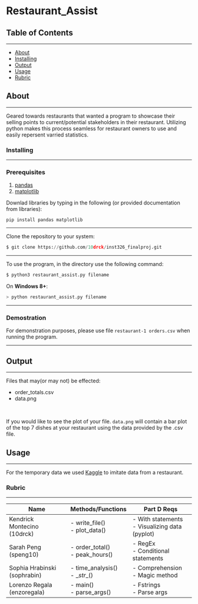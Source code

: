 # Restaurant_Assist
## Table of Contents
------------------
+ [About](#about)
+ [Installing](#installing)
+ [Output](#output)
+ [Usage](#usage)
+ [Rubric](#rubric)

## About <a name = "about"></a>
-------------------
Geared towards restaurants that wanted a program to showcase their selling points to current/potential stakeholders in their restaurant. Utilizing python makes this process seamless for restaurant owners to use and easily repersent varried statistics.




### Installing
--------------
### Prerequisites

1. [pandas](https://pandas.pydata.org/)
1. [matplotlib](https://matplotlib.org/)

Downlad libraries by typing in the following (or provided documentation from libraries):
``` python3
pip install pandas matplotlib
```
_______

Clone the repository to your system:

``` python
$ git clone https://github.com/10drck/inst326_finalproj.git
```
________
To use the program, in the directory use the following command:

``` python
$ python3 restaurant_assist.py filename
```
On **Windows 8+**:
``` python
> python restaurant_assist.py filename
```
______
### Demostration
For demonstration purposes, please use file ` restaurant-1 orders.csv ` when running the program.

----------------------------------
## Output
--------------
Files that may(or may not) be effected:
 - order_totals.csv
 - data.png
 <br>

If you would like to see the plot of your file. `data.png` will contain a bar plot of the top 7 dishes at your restaurant using the data provided by the .csv file.

 


## Usage <a name = "usage"></a>
-----------------

For the temporary data we used [Kaggle](https://www.kaggle.com/datasets/henslersoftware/19560-indian-takeaway-orders) to imitate data from a restaurant.




### Rubric
----------------


| Name  | Methods/Functions  | Part D Reqs  | 
|---|---|---|
| Kendrick Montecino (10drck)  | - write_file() <br> - plot_data()  | - With statements <br> - Visualizing data (pyplot)   | 
| Sarah Peng (speng10) |- order_total() <br> - peak_hours()   | - RegEx <br> - Conditional statements  |
|Sophia Hrabinski  (sophrabin) |- time_analysis() <br> - \__str__()   | - Comprehension <br> - Magic method   |
|Lorenzo Regala (enzoregala)  |- main() <br> - parse_args()   | - Fstrings <br> - Parse args |  